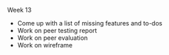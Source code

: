 Week 13

- Come up with a list of missing features and to-dos
- Work on peer testing report
- Work on peer evaluation
- Work on wireframe
